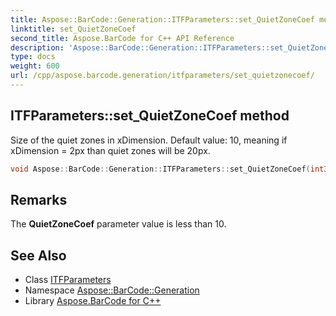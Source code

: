 ```yaml
---
title: Aspose::BarCode::Generation::ITFParameters::set_QuietZoneCoef method
linktitle: set_QuietZoneCoef
second_title: Aspose.BarCode for C++ API Reference
description: 'Aspose::BarCode::Generation::ITFParameters::set_QuietZoneCoef method. Size of the quiet zones in xDimension. Default value: 10, meaning if xDimension = 2px than quiet zones will be 20px in C++.'
type: docs
weight: 600
url: /cpp/aspose.barcode.generation/itfparameters/set_quietzonecoef/
---
```

## ITFParameters::set_QuietZoneCoef method


Size of the quiet zones in xDimension. Default value: 10, meaning if xDimension = 2px than quiet zones will be 20px.

```cpp
void Aspose::BarCode::Generation::ITFParameters::set_QuietZoneCoef(int32_t value)
```

## Remarks



The **QuietZoneCoef** parameter value is less than 10.
## See Also

* Class [ITFParameters](../)
* Namespace [Aspose::BarCode::Generation](../../)
* Library [Aspose.BarCode for C++](../../../)
